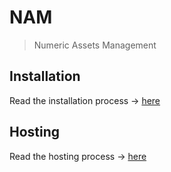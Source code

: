 # NAM
> Numeric Assets Management

## Installation
Read the installation process -> [here](INSTALLATION.md)

## Hosting
Read the hosting process -> [here](HOSTING.md)
